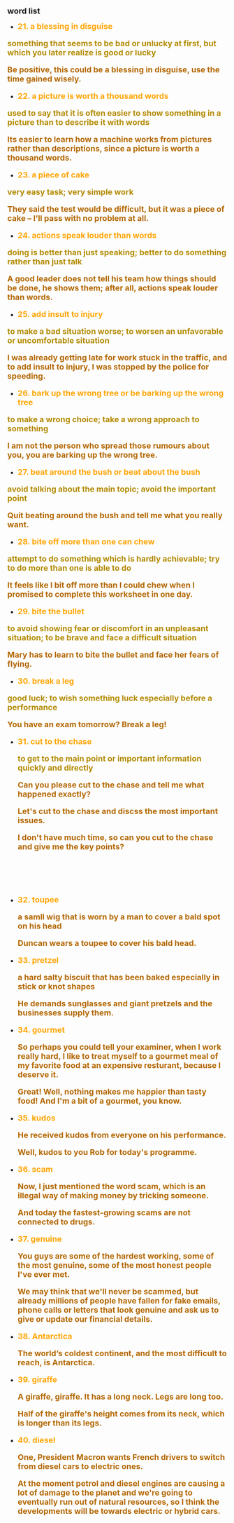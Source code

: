 <head>
     <meta http-equiv="X-UA-Compatible" content="IE=edge">
    <meta name="viewport" content="width=device-width, initial-scale=1.0">
</head>

<style>
    
word {
            color: orange;
            font-size: 18px;
            font-weight: bolder;
        }

        .example {
            font-weight: bolder;
            font-size: 18px;
            color: #b36800;
        }

        mytitle {
            font-weight: bolder;
            font-size: 18px;
            margin: 0 auto;
        }

        .meaning {
            font-weight: bolder;
            font-size: 18px;
            color: #b38b00;
        }
        @media screen and (max-width: 600px) {

            word {
                color: orange;
                font-size: 6vw;
                font-weight: bolder;
            }

            .example {
                font-weight: bolder;
                font-size: 6vw;
                color: #b36800;
            }

            .meaning {
                font-weight: bolder;
                font-size: 6vw;
                color: #b38b00;
            }
            mytitle {
                font-weight: bolder;
                font-size: 6.5vw;
                margin: 0 auto;
            }
        }
</style>

<mytitle>word list</mytitle><br>

- <word>21. a blessing in disguise</word>

<p class="meaning">something that seems to be bad or unlucky at first, but which you later realize is good or lucky</p>

<p class="example">Be positive, this could be a blessing in disguise, use the time gained wisely.
 </p>

- <word>22. a picture is worth a thousand words</word>

<p class="meaning">used to say that it is often easier to show something in a picture than to describe it with words</p>

<p class="example">Its easier to learn how a machine works from pictures rather than descriptions, since a picture is worth a thousand words.
 </p>

- <word>23. a piece of cake</word>

<p class="meaning">very easy task; very simple work</p>

<p class="example">They said the test would be difficult, but it was a piece of cake – I’ll pass with no problem at all.
 </p>

- <word>24. actions speak louder than words</word>

<p class="meaning">doing is better than just speaking; better to do something rather than just talk</p>

<p class="example">A good leader does not tell his team how things should be done, he shows them; after all, actions speak louder than words.
 </p>

- <word>25. add insult to injury</word>

<p class="meaning">to make a bad situation worse; to worsen an unfavorable or uncomfortable situation</p>

<p class="example">I was already getting late for work stuck in the traffic, and to add insult to injury, I was stopped by the police for speeding.
 </p>

- <word>26. bark up the wrong tree or be barking up the wrong tree</word>

<p class="meaning">to make a wrong choice; take a wrong approach to something</p>

<p class="example">I am not the person who spread those rumours about you, you are barking up the wrong tree.
 </p>

- <word>27. beat around the bush or beat about the bush</word>

<p class="meaning">avoid talking about the main topic; avoid the important point</p>

<p class="example">Quit beating around the bush and tell me what you really want.
 </p>

- <word>28. bite off more than one can chew</word>

<p class="meaning">attempt to do something which is hardly achievable; try to do more than one is able to do</p>

<p class="example">It feels like I bit off more than I could chew when I promised to complete this worksheet in one day.
 </p>

- <word>29. bite the bullet</word>

<p class="meaning">to avoid showing fear or discomfort in an unpleasant situation;  to be brave and face a difficult situation</p>

<p class="example">Mary has to learn to bite the bullet and face her fears of flying.
 </p>

- <word>30. break a leg</word>

<p class="meaning">good luck; to wish something luck especially before a performance</p>

<p class="example">You have an exam tomorrow? Break a leg!
 </p>

- <word>31. cut to the chase</word>
  <p class="meaning">
  to get to the main point or important information quickly and directly
  </p>

  <p class="example">Can you please cut to the chase and tell me what happened exactly? </p>

  <p class="example">Let's cut to the chase and discss the most important issues. </p>
  <p class="example">I don't have much time, so can you cut to the chase and give me the key points? </p>

<br><br><br><br>

- <word>32. toupee</word>

  <p class="example">a samll wig that is worn by a man to cover a bald spot on his head </p>

  <p class="example">Duncan wears a toupee to cover his bald head. </p>

- <word>33. pretzel</word>

  <p class="example">a hard salty biscuit that has been baked especially in stick or knot shapes </p>

  <p class="example">He demands sunglasses and giant pretzels and the businesses supply them. </p>

- <word>34. gourmet</word>

  <p class="example">So perhaps you could tell your examiner, when I work really hard, I like to treat myself to a gourmet meal of my favorite food at an expensive resturant, because I deserve it. </p>

  <p class="example">Great! Well, nothing makes me happier than tasty food! And I'm a bit of a gourmet, you know. </p>

- <word>35. kudos</word>

  <p class="example">He received kudos from everyone on his performance. </p>

  <p class="example">Well, kudos to you Rob for today's programme. </p>

- <word>36. scam</word>

  <p class="example">Now, I just mentioned the word scam, which is an illegal way of making money by tricking someone. </p>

  <p class="example">And today the fastest-growing scams are not connected to drugs. </p>

- <word>37. genuine</word>

  <p class="example">You guys are some of the hardest working, some  of the most genuine, some of the most honest people I've ever met. </p>

  <p class="example">We may think that we'll never be scammed, but already millions of people have fallen for fake emails, phone calls or letters that look genuine and ask us to give or update our financial details. </p>

- <word>38. Antarctica</word>

  <p class="example">The world’s coldest continent, and the most difficult to reach, is Antarctica. </p>

- <word>39. giraffe</word>

  <p class="example">A giraffe, giraffe. It has a long neck. Legs are long too. </p>

  <p class="example">Half of the giraffe's height comes from its neck, which is longer than its legs. </p>

- <word>40. diesel</word>

  <p class="example">One, President Macron wants French drivers to switch from diesel cars to electric ones. </p>

  <p class="example">At the moment petrol and diesel engines are causing a lot of damage to the planet and we're going to eventually run out of natural resources, so I think the developments will be towards electric or hybrid cars. </p>
